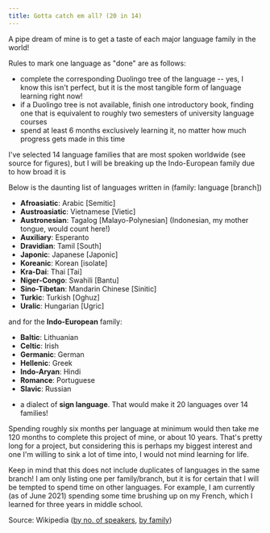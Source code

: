 ```yaml
---
title: Gotta catch em all? (20 in 14)
---
```


A pipe dream of mine is to get a taste of each major language family in the world!

Rules to mark one language as "done" are as follows:
- complete the corresponding Duolingo tree of the language -- yes, I know this isn't perfect, but it is the most tangible form of language learning right now!
- if a Duolingo tree is not available, finish one introductory book, finding one that is equivalent to roughly two semesters of university language courses
- spend at least 6 months exclusively learning it, no matter how much progress gets made in this time

I've selected 14 language families that are most spoken worldwide (see source for figures), but I will be breaking up the Indo-European family due to how broad it is

Below is the daunting list of languages written in (family: language [branch])
- **Afroasiatic**: Arabic [Semitic]
- **Austroasiatic**: Vietnamese [Vietic]
- **Austronesian**: Tagalog [Malayo-Polynesian] (Indonesian, my mother tongue, would count here!)
- **Auxiliary**: Esperanto
- **Dravidian**: Tamil [South]
- **Japonic**: Japanese [Japonic]
- **Koreanic**: Korean [isolate]
- **Kra-Dai**: Thai [Tai]
- **Niger-Congo**: Swahili [Bantu]
- **Sino-Tibetan**: Mandarin Chinese [Sinitic]
- **Turkic**: Turkish [Oghuz]
- **Uralic**: Hungarian [Ugric]

and for the **Indo-European** family:
- **Baltic**: Lithuanian
- **Celtic**: Irish
- **Germanic**: German
- **Hellenic**: Greek
- **Indo-Aryan**: Hindi
- **Romance**: Portuguese
- **Slavic**: Russian

+ a dialect of **sign language**. That would make it 20 languages over 14 families!

Spending roughly six months per language at minimum would then take me 120 months to complete this project of mine, or about 10 years. That's pretty long for a project, but considering this is perhaps my biggest interest and one I'm willing to sink a lot of time into, I would not mind learning for life.

Keep in mind that this does not include duplicates of languages in the same branch! I am only listing one per family/branch, but it is for certain that I will be tempted to spend time on other languages. For example, I am currently (as of June 2021) spending some time brushing up on my French, which I learned for three years in middle school. 

Source: Wikipedia ([by no. of speakers](https://en.wikipedia.org/wiki/List_of_languages_by_number_of_native_speakers), [by family](https://en.wikipedia.org/wiki/List_of_language_families))
